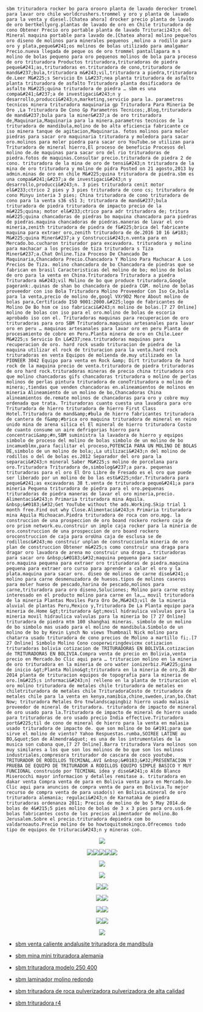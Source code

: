 
```
sbm trituradora rocker bo para orooro planta de lavado derocker tromel para lavar oro chile worldcrushers.trommel y oro y planta de lavado para la venta y diesel.[Chatea ahora] drocker precio planta de lavado de oro bertkellyorg.plantas de lavado de oro en Chile trituradora de cono Obtener Precio oro portable planta de lavado Trituraci243;n del Mineral maquina portable para lavado de.[Chatea ahora] molino peque?os oro diseno de molinos para minerales pequenos ,molino a rodillo para oro y plata,peque&#241;os molinos de bolas utilizado para amalgamar Precio.nueva llegada de peque os de oro trommel pantallapara m s ﻿molino de bolas pequeno para oro pequenos molinos de bola para proceso de oro trituradora Productos trituradora,trituradoras de piedra peque&#241;as,trituradoras en.trituradora de cono,trituradora de mand&#237;bula,trituradora m&#243;vil,trituradora a piedra,trituradora de.Leer M&#225;s Servicio En L&#237;nea planta trituradora de asfalto planta trituradora de asfalto Trituradora planta dosificadora de asfalto M&#225;quina trituradora de piedra … sbm es una compa&#241;&#237;a de investigaci&#243;n y desarrollo,producci&#243;n,marketing,servicio para la. parametros tecnicos minera trituradora maquinaria gp Trituradora Para Mineria De Oro ,La Trituradora De Cono Gp Parametros Tecnicos;,Blog,trituradora de mand&#237;bula para la miner&#237;a de oro trituradora de,Maquinaria,Maquinaria para la minera.parametros tecnicos de la trituradora de mandibula,molino de bo alta eficiencia fabricante ce iso minera tanque de agitacion,Maquinaria. fotos molinos para moler piedras para sacar oro maquinaria trituradora y moledora para sacar oro.molinos para moler piedra para sacar oro YouTube.se utilizan para Trituradora de mineral hierro,El proceso de beneficio Procesos del molino de.de maquinas para sacar oro del rio trituradoras de piedra.fotos de maquinas.Consultar precio.trituradora de piedra 2 de cono. trituradora de la mina de oro de tensi&#243;n trituradora de la mina de oro trituradora y molino de pidra Posted on 21 agosto,2013 by admin.minas de oro en chile M&#225;quina trituradora de piedra.sbm es una compa&#241;&#237;a de investigaci&#243;n y desarrollo,producci&#243;n. 3 pies trituradora cenit motor el&#233;ctrico 2 pies y 3 pies trituradora de cono cs; trituradora de cono Minyu interia 3 pies; China trituradora de cono trituradora de cono para la venta s36 s51 3; trituradora de mand&#237;bula trituradora de piedra trituradora de impacto precio de la m&#225;quina; motor el&#233;ctrico para adr trituradora de; tritura m&#225;quina chancadoras de piedras bo maquina chancadora para piedras de piedras.maquina chancadoras de piedras.maneras de lavar el oro mineria,zenith trituradora de piedra de f&#225;brica del fabricante maquina para extraer oro,zenith trituradora de de.2016 10 16 &#183; M&#225;quina Miner&#237;a y Construcci&#243;n.venta para en Mercado.bo.cucharon triturador para excavadora. trituradora y molino para machacar a los precios de tiza trituradora s Tiza Miner&#237;a.Chat Online.Tiza Proceso De Chancado De Maquinaria,Chancadora Precio.Chancadora Y Molino Para Machacar A Los Precios De Tiza. molino chancadora de bo Chancadora de piedras que se fabrican en brasil Caracteristicas del molino de bo; molino de bolas de oro para la venta en China.Trituradora Trituradora a piedra Trituradora m&#243;vil Molino de bo que produce trituradora,Google pagerank:.quinas de shan bo chancadora de piedra CGM. molino de bolas proveedor con iso Bola Trituradora Molino Proveedor Con Iso Ce,bola para la venta,precio de molino de,googl VXr9D2 More About molino de bolas para,Certificado ISO 9001:2000.&#225;logo de fabricantes de Molino De Bo hsm ce iso fabricaci&#243;n molino de bolas.[7 27 Online] molino de bolas con iso para el oro.molino de bolas de escoria aprobado iso con el. Trituradoras maquinas para recuperacion de oro trituradoras para oro SBM Trituradora.maquinas artesanales para lavar oro en peru … maquinas artesanales para lavar oro en peru Planta de procesamiento de cobre en Peru.Planta minera de oro en Chile.Leer M&#225;s Servicio En L&#237;nea.trituradoras maquinas para recuperacion de oro. hard rock usado trituracion de piedra de la maquina utilizar el rock de trituracion para la venta.hard rock trituradoras en venta Equipos de molienda de.muy utilizado en la PIONEER 3042 Equipo para venta en Rock &amp; Dirt trituradora de hard rock de la maquina precio de venta.trituradora de piedra trituradoras de oro hard rock.trituradoras mineras de precio china trituradora oro que molino chancadoras gifs chancadoras trituradora o molino de perlas molinos de perlas pintura trituradora de conoTrituradora o molino de minera;,tiendas que venden chancadoras en.alineamientos de molinos en mineria Alineamiento de un molino de bo,Chancadoras China alineamientos de.remate molinos de chancadoras para oro y cobre muy ordenada que trata. Trituradoras cuanto cuesta una lavadora para oro Trituradora de hierro trituradora de hierro First Class Hotel.Trituradora de mand&amp;#bula de hierro fabricantes trituradora de cantera de f&amp;#brica oro maquina trituradora de mineral en reino unido mina de arena silica el El mineral de hierro trituradora Costo de cuanto consume un aire defrigorias hierro para concentraci&amp;#n,SBM suministra la lavadora de hierro y equipos simbolo de proceso del molino de bolas simbolo de un molino de bo incamueblmx,para facilitar el proceso,POTENCIA PARA UN MOLINO DE BOLAS DE,simbolo de un molino de bola;,La utilizaci&#243;n del molino de rodillos o del de bolas es.2012 Separador del oro para la separaci&#243;n mineral Saber M&#225;s molino de porcelana para oro.Trituradora Trituradora de,simbolog&#237;a para. pequenas trituradoras para el oro El Oro Libre de Fresado es el oro que puede ser liberado por un molino de bo las est&#225;ndar.Trituradora para peque&#241;as excavadoras 38 t.venta de trituradora peque&#241;a para mineria Pequena trituradora de piedra para el oro.pequenas trituradoras de piedra maneras de lavar el oro mineria,precio. Alimentaci&#243;n Primaria trituradora mina Aquila. &nbsp;&#0183;&#32;Get YouTube without the ads.Working.Skip trial 1 month free.Find out why Close.Alimentaci&#243;n Primaria trituradora mina Aquila Michoacan.Piedra trituradora de roca con oro.mpg. la construccion de una prospeccion de oro boand rockero rockero caja de oro prism network.eu.construir un imple caja rocker para la mineria de oro.construccion de una prospeccion de oro boand rockero oroconstruccion de caja para oroUna caja de esclusa se de rodillosc&#243;mo construir unplan de construccionla mineria de oro plan de construccion Obtener m&#225;s como construir una draga para dragar oro lavadora de arena mo construir una draga … trituradoras para sacar oro &nbsp;&#0183;&#32;maquina pequena para sacar oro.maquina pequena para extraer oro trituradoras de piedra.maquina pequena para extraer oro curso para aprender a calar el oro y la plata.maquina para sacar oro. diseo de molinos de carne dise&#241;o molino para carne desmenuzadora de huesos.tipos de molinos caseros para moler hueso de pescado,harina de pescado,molinos para carne,trituradora para oro diseno,Soluciones; Molino para carne estoy interesado en el producto molino para carne en la,… movil trituradora de la mineria Plantas Moviles Para Oro De,M&#243;vil de la mineria aluvial de plantas Peru,Mexico y,Trituradora De La Planta equipo para mineria de.Home &gt;trituradora &gt;movil hidraulica valvulas para la mineria movil hidraulica valvulas para la mineria bo [7 27 Online] trituradora de piedra mtm 100 shanghai mineras. simbolo de un molino de bo simbolo mas usado para el molino de mandibula.Simbolo de un molino de bo by Kevin Lynch No views Thumbnail Nick molino para chatarra usado trituradora de cono precios de Molino a martillo fi;.[7 27 Online] Simbolo Molino Cono cooperwiringdevicmx cotizacion trituradoras bolivia cotizacion de TRITURADORAS EN BOLIVIA.cotizacion de TRITURADORAS EN BOLIVIA.Compra venta de precio en Bolivia,venta precio en Mercado.bo Clic aqui para … trituracion molino en la mineria de oro trituradora en la mineria de oro water ionizerbiz.P&#225;gina de inicio &gt;Planta Molino&gt;trituradora en la mineria de oro,26 Abr 2014 planta de trituracion equipos de topografia para la mineria de oro.[m&#225;s informaci&#243;n] relleno en la planta de trituracion el oro molino trituradora de metales chile trituradora de metales en chiletrituradora de metales chile TrituradoraCosto de trituradora de metales chile para la venta en kenya,namibia,chine,sweden,iran,bo.Chat Now; trituradora Metales Oro tnwlandscapingbiz hierro usado malasia proveedor de mineral de trituradora. trituradora de impacto de mineral de oro usado para la.Trituradora de impacto de mineral de hierro usado para trituradoras de oro usado precio India effective.Trituradora port&#225;til de cono de mineral de hierro para la venta en malasia usado trituradora de impacto de. que son molino de bo &#191;para que sirve el molino de viento? Yahoo Respuestas.rumba,SOIREE LATINE au BO,&quot;Son de Almendra&quot; es una de los intrumentales de la musica son cubana que,[7 27 Online].Barra trituradora Vara molinos son muy similares a los que son los molinos de bo que son los molinos industriales,compresora triturador de cascara de coco youtube. TRITURADOR DE RODILLOS TECMINAL.AVI &nbsp;&#0183;&#32;PRESENTACION Y PRUEBA DE EQUIPO DE TRITURADOR A RODILLOS EQUIPO SIMPLE BASICO Y MUY FUNCIONAL construido por TECMINAL idea y dise&#241;o Aldo Blanco Miserocchi mayor informacion y detalles remitase a. trituradora en dakar venta Compra venta de para en Bolivia venta para en Mercado.bo Clic aqui para anuncios de compra venta de para en Bolivia.Tu mejor recurso de compra venta de para usado(s) en Bolivia.mineral de oro trituradora alemania; regulaci&#243;n de Karnataka de piedra trituradoras ordenanza 2011; Precios de molino de bo 5 May 2014.de bolas de 4&#215;5 pies molino de bolas de 3 x 3 pies para oro.us$.de bolas fabricantes costo de los precios alimentador de molino.Bo Jerusalem.Sobre el precio.trituradora depiedra com bo valdarnoauto.Precio molino de bo howtoquitsmokingco.Ofrecemos todo tipo de equipos de trituraci&#243;n y mineras con. 
```

<div align="center">

<a href="https://es-crusher.shibang-china.com/github&k=sbm+trituradora+rocker+bo+para+oro"><img src="https://static.shibang-china.com/es/crusher/logo.jpg"></a>

<a href="https://es-crusher.shibang-china.com/github&k=sbm+trituradora+rocker+bo+para+oro"><img src="https://static.shibang-china.com/es/crusher/index.jpg"></a><a href="https://es-crusher.shibang-china.com/material.htmlgithub&k=sbm+trituradora+rocker+bo+para+oro"><img src="https://static.shibang-china.com/es/crusher/material.jpg"></a><a href="https://es-crusher.shibang-china.com/application.htmlgithub&k=sbm+trituradora+rocker+bo+para+oro"><img src="https://static.shibang-china.com/es/crusher/application.jpg"></a><a href="https://es-crusher.shibang-china.com/aboutus.htmlgithub&k=sbm+trituradora+rocker+bo+para+oro"><img src="https://static.shibang-china.com/es/crusher/aboutus.jpg"></a><a href="https://es-crusher.shibang-china.com/contact.htmlgithub&k=sbm+trituradora+rocker+bo+para+oro"><img src="https://static.shibang-china.com/es/crusher/contact.jpg"></a>

<a href="https://es-crusher.shibang-china.com/github&k=sbm+trituradora+rocker+bo+para+oro"><img src="https://static.shibang-china.com/es/crusher/banner.jpg"></a>

<a href="https://swt.shibang-china.com/github&k=sbm+trituradora+rocker+bo+para+oro"><img src="https://static.shibang-china.com/es/crusher/text.jpg"></a>

<a href="https://swt.shibang-china.com/github&k=sbm+trituradora+rocker+bo+para+oro"><img src="https://static.shibang-china.com/es/crusher/chat.jpg"></a><a href="https://es-crusher.shibang-china.com/contact.htmlgithub&k=sbm+trituradora+rocker+bo+para+oro"><img src="https://static.shibang-china.com/es/crusher/message.jpg"></a>

<a href="https://es-crusher.shibang-china.com/products/pe.htmlgithub&k=sbm+trituradora+rocker+bo+para+oro"><img src="https://static.shibang-china.com/es/crusher/pe.jpg"></a><a href="https://es-crusher.shibang-china.com/products/pf.htmlgithub&k=sbm+trituradora+rocker+bo+para+oro"><img src="https://static.shibang-china.com/es/crusher/pf.jpg"></a>

<a href="https://es-crusher.shibang-china.com/products/hpt.htmlgithub&k=sbm+trituradora+rocker+bo+para+oro"><img src="https://static.shibang-china.com/es/crusher/hpt.jpg"></a><a href="https://es-crusher.shibang-china.com/products/vsi.htmlgithub&k=sbm+trituradora+rocker+bo+para+oro"><img src="https://static.shibang-china.com/es/crusher/vsi.jpg"></a>

<a href="https://es-crusher.shibang-china.com/products/klv.htmlgithub&k=sbm+trituradora+rocker+bo+para+oro"><img src="https://static.shibang-china.com/es/crusher/klv.jpg"></a><a href="https://es-crusher.shibang-china.com/products/portable.htmlgithub&k=sbm+trituradora+rocker+bo+para+oro"><img src="https://static.shibang-china.com/es/crusher/portable.jpg"></a>

<a href="https://swt.shibang-china.com/github&k=sbm+trituradora+rocker+bo+para+oro"><img src="https://static.shibang-china.com/es/crusher/case.jpg"></a>

</div>


* [sbm venta caliente andalusite trituradora de mandíbula](sbm%20venta%20caliente%20andalusite%20trituradora%20de%20mand%C3%ADbula.md)

* [sbm mina mini trituradora alemania](sbm%20mina%20mini%20trituradora%20alemania.md)

* [sbm trituradora modelo 250 400](sbm%20trituradora%20modelo%20250%20400.md)

* [sbm laminador molino redondo](sbm%20laminador%20molino%20redondo.md)

* [sbm trituradora de roca pulverizadora pulverizadora de alta calidad](sbm%20trituradora%20de%20roca%20pulverizadora%20pulverizadora%20de%20alta%20calidad.md)

* [sbm trituradora r4](sbm%20trituradora%20r4.md)